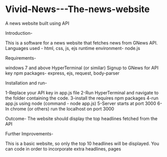 # Vivid-News---The-news-website
A news website built using API

Introduction-

This is a software for a news website that fetches news from GNews API. 
Languages used - html, css, js, ejs
runtime environment- node.js

Requirements-

windows 7 and above
HyperTerminal (or similar)
Signup to GNews for API key
npm packages- express, ejs, request, body-parser

Installation and run-

1-Replace your API key in app.js file
2-Run HyperTerminal and navigate to the folder containing the code.
3-install the requires npm packages
4-run app.js using node (command - node app.js)
5-Server starts at port 3000
6-In chrome (or others) run the localhost on port 3000

Outcome-
The website should display the top headlines fetched from the API

Further Improvements-

This is a basic website, so only the top 10 headlines will be displayed.
You can code in order to incorporate extra headlines, pages
